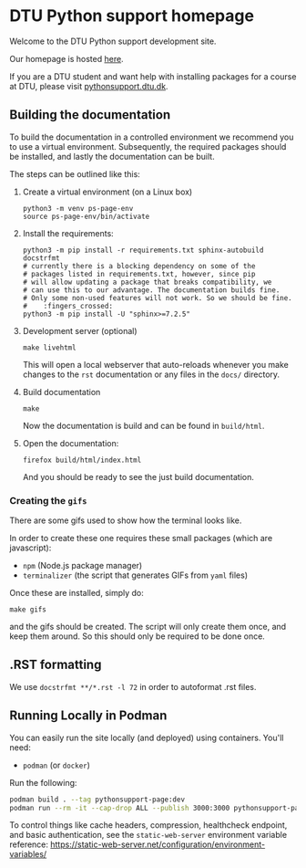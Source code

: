 # DTU Python support homepage

Welcome to the DTU Python support development site.

Our homepage is hosted [here](https://pythonsupport.dtu.dk).

If you are a DTU student and want help with installing
packages for a course at DTU, please visit
[pythonsupport.dtu.dk](https://pythonsupport.dtu.dk).



## Building the documentation

To build the documentation in a controlled environment we recommend you
to use a virtual environment.
Subsequently, the required packages should be installed, and lastly the
documentation can be built.

The steps can be outlined like this:

1. Create a virtual environment (on a Linux box)

       python3 -m venv ps-page-env
       source ps-page-env/bin/activate

2. Install the requirements:

       python3 -m pip install -r requirements.txt sphinx-autobuild docstrfmt
       # currently there is a blocking dependency on some of the
       # packages listed in requirements.txt, however, since pip
       # will allow updating a package that breaks compatibility, we
       # can use this to our advantage. The documentation builds fine.
       # Only some non-used features will not work. So we should be fine.
       #    :fingers_crossed:
       python3 -m pip install -U "sphinx>=7.2.5"

3. Development server (optional)

       make livehtml

   This will open a local webserver that auto-reloads whenever you make 
   changes to the `rst` documentation or any files in the `docs/` directory.

4. Build documentation

       make

   Now the documentation is build and can be found in `build/html`.

5. Open the documentation:

       firefox build/html/index.html

   And you should be ready to see the just build documentation.

### Creating the `gifs`

There are some gifs used to show how the terminal looks like.

In order to create these one requires these small packages (which are javascript):

- `npm` (Node.js package manager)
- `terminalizer` (the script that generates GIFs from `yaml` files)

Once these are installed, simply do:

    make gifs

and the gifs should be created. The script will only create them once,
and keep them around. So this should only be required to be done once.

## .RST formatting

We use `docstrfmt **/*.rst -l 72` in order to autoformat .rst files.


## Running Locally in Podman

You can easily run the site locally (and deployed) using containers. You'll need:
- `podman` (or `docker`)

Run the following:
```bash
podman build . --tag pythonsupport-page:dev
podman run --rm -it --cap-drop ALL --publish 3000:3000 pythonsupport-page:dev
```

To control things like cache headers, compression, healthcheck endpoint, and basic authentication, see the `static-web-server` environment variable reference: https://static-web-server.net/configuration/environment-variables/
